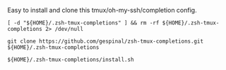 Easy to install and clone this tmux/oh-my-ssh/completion config.

```
[ -d "${HOME}/.zsh-tmux-completions" ] && rm -rf ${HOME}/.zsh-tmux-completions 2> /dev/null

git clone https://github.com/gespinal/zsh-tmux-completions.git ${HOME}/.zsh-tmux-completions

${HOME}/.zsh-tmux-completions/install.sh
```
